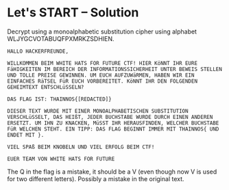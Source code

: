 # Let's START – Solution

Decrypt using a monoalphabetic substitution cipher using alphabet WLJYGCVOTABUQFPXMRKZSDHIEN.

```plaintext
HALLO HACKERFREUNDE,

WILLKOMMEN BEIM WHITE HATS FOR FUTURE CTF! HIER KöNNT IHR EURE FäHIGKEITEN IM BEREICH DER INFORMATIONSSICHERHEIT UNTER BEWEIS STELLEN UND TOLLE PREISE GEWINNEN. UM EUCH AUFZUWäRMEN, HABEN WIR EIN EINFACHES RäTSEL FüR EUCH VORBEREITET. KöNNT IHR DEN FOLGENDEN GEHEIMTEXT ENTSCHLüSSELN?

DAS FLAG IST: THAINNOS{[REDACTED]}

DIESER TEXT WURDE MIT EINER MONOALPHABETISCHEN SUBSTITUTION VERSCHLüSSELT, DAS HEIßT, JEDER BUCHSTABE WURDE DURCH EINEN ANDEREN ERSETZT. UM IHN ZU KNACKEN, MüSST IHR HERAUSFINDEN, WELCHER BUCHSTABE FüR WELCHEN STEHT. EIN TIPP: DAS FLAG BEGINNT IMMER MIT THAINNOS{ UND ENDET MIT }.

VIEL SPAß BEIM KNOBELN UND VIEL ERFOLG BEIM CTF!

EUER TEAM VON WHITE HATS FOR FUTURE
```

The Q in the flag is a mistake, it should be a V (even though now V is used for two different letters). Possibly a mistake in the original text.
